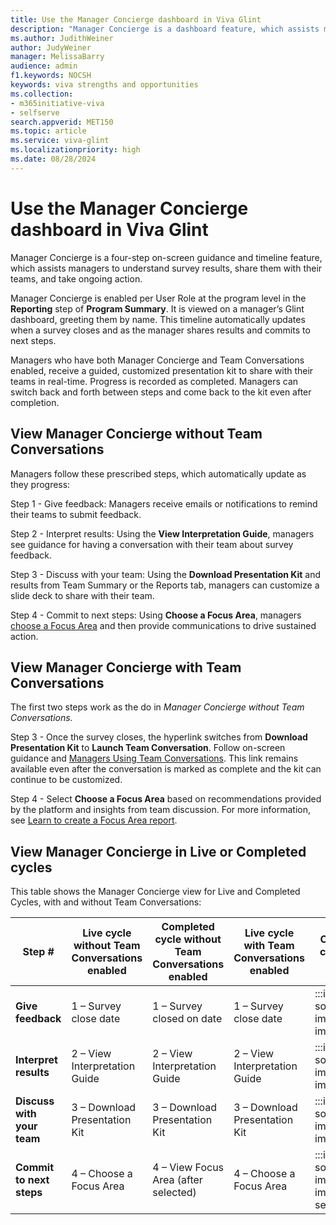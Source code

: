 ```yaml
---
title: Use the Manager Concierge dashboard in Viva Glint 
description: "Manager Concierge is a dashboard feature, which assists managers to understand survey results, share them with their teams, and take ongoing action."
ms.author: JudithWeiner
author: JudyWeiner
manager: MelissaBarry
audience: admin
f1.keywords: NOCSH
keywords: viva strengths and opportunities
ms.collection:  
- m365initiative-viva
- selfserve 
search.appverid: MET150 
ms.topic: article
ms.service: viva-glint
ms.localizationpriority: high
ms.date: 08/28/2024
---
```


# Use the Manager Concierge dashboard in Viva Glint 

Manager Concierge is a four-step on-screen guidance and timeline feature, which assists managers to understand survey results, share them with their teams, and take ongoing action.  

Manager Concierge is enabled per User Role at the program level in the **Reporting** step of **Program Summary**. It is viewed on a manager’s Glint dashboard, greeting them by name. This timeline automatically updates when a survey closes and as the manager shares results and commits to next steps.  

Managers who have both Manager Concierge and Team Conversations enabled, receive a guided, customized presentation kit to share with their teams in real-time. Progress is recorded as completed. Managers can switch back and forth between steps and come back to the kit even after completion. 

## View Manager Concierge without Team Conversations  

Managers follow these prescribed steps, which automatically update as they progress: 

Step 1 - Give feedback: Managers receive emails or notifications to remind their teams to submit feedback. 

Step 2 - Interpret results: Using the **View Interpretation Guide**, managers see guidance for having a conversation with their team about survey feedback. 

Step 3 - Discuss with your team: Using the **Download Presentation Kit** and results from Team Summary or the Reports tab, managers can customize a slide deck to share with their team.  

Step 4 - Commit to next steps: Using **Choose a Focus Area**, managers [choose a Focus Area](https://www.microsoft.com) and then provide communications to drive sustained action. 

## View Manager Concierge with Team Conversations 

The first two steps work as the do in *Manager Concierge without Team Conversations.* 

Step 3 - Once the survey closes, the hyperlink switches from **Download Presentation Kit** to **Launch Team Conversation**. Follow on-screen guidance and [Managers Using Team Conversations](https://www.microsoft.com). This link remains available even after the conversation is marked as complete and the kit can continue to be customized. 

Step 4 - Select **Choose a Focus Area** based on recommendations provided by the platform and insights from team discussion. For more information, see [Learn to create a Focus Area report](https://www.microsoft.com). 

## View Manager Concierge in Live or Completed cycles 

This table shows the Manager Concierge view for Live and Completed Cycles, with and without Team Conversations: 

|**Step #** |**Live cycle without Team Conversations enabled**|**Completed cycle without Team Conversations enabled** |**Live cycle with Team Conversations enabled**|**Completed cycle with Team Conversations enabled – note that checkmarks will appear to replace the step # once the task is completed** |
|------------|-------|-------|-------|-------|
|**Give feedback**|1 – Survey close date|1 – Survey closed on date|1 – Survey close date| :::image type="content" source="../../media/glint/reports/yes-image.png" alt-text="This is yes image."::: Survey closed on date |
|**Interpret results** |2 – View Interpretation Guide |2 – View Interpretation Guide|2 – View Interpretation Guide| :::image type="content" source="../../media/glint/reports/yes-image.png" alt-text="This is yes image."::: View Interpretation Guide|
|**Discuss with your team**|3 – Download Presentation Kit |3 – Download Presentation Kit|3 – Download Presentation Kit|:::image type="content" source="../../media/glint/reports/yes-image.png" alt-text="This is yes image."::: Launch Team Conversation|
|**Commit to next steps**|4 – Choose a Focus Area |4 – View Focus Area (after selected)|4 – Choose a Focus Area |:::image type="content" source="../../media/glint/reports/yes-image.png" alt-text="This is yes image."::: View Focus Area (after selected) |
